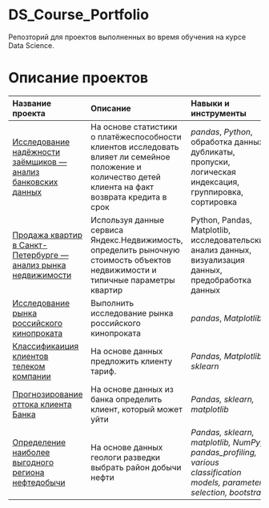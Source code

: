 # DS_Course_Portfolio

Репозторий для проектов выполненных во время обучения на курсе Data Science. 

# Описание проектов

| Название проекта | Описание | Навыки и инструменты | 
| :---------------------- | :---------------------- | :---------------------- |
|[Исследование надёжности заёмщиков — анализ банковских данных](https://github.com/AnPananas/DS_Course_Portfolio/tree/main/Исследование%20надёжности%20заёмщиков%20—%20анализ%20банковских%20данных) | На основе статистики о платёжеспособности клиентов исследовать влияет ли семейное положение и количество детей клиента на факт возврата кредита в срок| *pandas*, *Python*, обработка данных, дубликаты, пропуски, логическая индексация, группировка, сортировка |
|[Продажа квартир в Санкт-Петербурге — анализ рынка недвижимости](https://github.com/AnPananas/DS_Course_Portfolio/tree/main/Продажа%20квартир%20в%20Санкт-Петербурге%20—%20анализ%20рынка%20недвижимости) | Используя данные сервиса Яндекс.Недвижимость, определить рыночную стоимость объектов недвижимости и типичные параметры квартир |Python, Pandas, Matplotlib, исследовательский анализ данных, визуализация данных, предобработка данных |
|[Исследование рынка российского кинопроката](https://github.com/AnPananas/DS_Course_Portfolio/tree/main/Исследование%20рынка%20российского%20кинопроката) | Выполнить исследование рынка российского кинопроката | *pandas*, *Matplotlib*|
|[Классификаиция клиентов телеком компании](https://github.com/AnPananas/DS_Course_Portfolio/tree/main/Классификаиция%20клиентов%20телеком%20компании) | На основе данных предложить клиенту тариф. | *Pandas, Matplotlib, sklearn* |
|[Прогнозирование оттока клиента Банка](https://github.com/AnPananas/DS_Course_Portfolio/tree/main/Прогнозирование%20оттока%20клиента%20Банка) |На основе данных из банка определить клиент, который может уйти  | *Pandas, sklearn, matplotlib* |
|[Определение наиболее выгодного региона нефтедобычи](https://github.com/AnPananas/DS_Course_Portfolio/tree/main/Определение%20наиболее%20выгодного%20региона%20нефтедобычи) |На основе данных геологи разведки выбрать район добычи нефти| *Pandas, sklearn, matplotlib, NumPy, pandas_profiling, various classification models, parameter selection, bootstrap.* |

